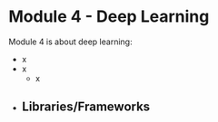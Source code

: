 # Module 4 - Deep Learning

Module 4 is about deep learning:

- x
- x
    - x
- Libraries/Frameworks
    - 

